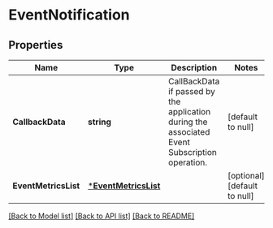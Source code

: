 # EventNotification

## Properties
Name | Type | Description | Notes
------------ | ------------- | ------------- | -------------
**CallbackData** | **string** | CallBackData if passed by the application during the associated Event Subscription operation. | [default to null]
**EventMetricsList** | [***EventMetricsList**](EventMetricsList.md) |  | [optional] [default to null]

[[Back to Model list]](../README.md#documentation-for-models) [[Back to API list]](../README.md#documentation-for-api-endpoints) [[Back to README]](../README.md)


